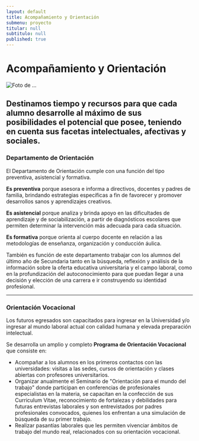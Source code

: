 ```yaml
---
layout: default
title: Acompañamiento y Orientación
submenu: proyecto
titular: null
subtitulo: null
published: true
---
```


# Acompañamiento y Orientación

![Foto de ...](http://placeimg.com/720/200/nature)

## Destinamos tiempo y recursos para que cada alumno desarrolle al máximo de sus posibilidades el potencial que posee, teniendo en cuenta sus facetas intelectuales, afectivas y sociales.

### Departamento de Orientación

El Departamento de Orientación cumple con una función del tipo preventiva, asistencial y formativa. 

**Es preventiva** porque asesora e informa a directivos,  docentes y padres de familia, brindando estrategias específicas a fin de favorecer y promover desarrollos sanos y aprendizajes creativos.

**Es asistencial** porque analiza y brinda apoyo en las dificultades de aprendizaje y de sociabilización, a partir de diagnósticos escolares que permiten determinar la intervención más adecuada para cada situación.

**Es formativa** porque orienta al cuerpo docente en relación a las metodologías de enseñanza, organización y conducción áulica. 

También es función de este departamento trabajar con los alumnos del último año de Secundaria tanto en la búsqueda, reflexión y análisis de la información sobre la oferta educativa universitaria y el campo laboral, como en la profundización del autoconocimiento para que puedan llegar a una decisión y elección de una carrera e ir construyendo su identidad profesional.

---

### Orientación Vocacional

Los futuros egresados son capacitados para ingresar en la Universidad y/o ingresar al mundo laboral actual con calidad humana y elevada preparación intelectual. 

Se desarrolla  un amplio y completo **Programa de Orientación Vocacional** que consiste en: 

-  Acompañar a los alumnos en los primeros contactos con las universidades: visitas a las sedes, cursos de orientación y clases abiertas con profesores universitarios. 
-  Organizar anualmente el Seminario de "Orientación para el mundo del trabajo" donde participan en conferencias de profesionales especialistas en la materia, se capacitan en la confección de sus Curriculum Vitae, reconocimiento de fortalezas y debilidades para futuras entrevistas laborales y son entrevistados por padres profesionales convocados, quienes los enfrentan a una simulación de búsqueda de su primer trabajo.   
- Realizar pasantías laborales que  les permiten vivenciar ámbitos de trabajo del mundo real, relacionados con su orientación vocacional.